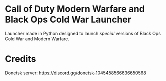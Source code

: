 # Call of Duty Modern Warfare and Black Ops Cold War Launcher
Launcher made in Python designed to launch *special* versions of Black Ops Cold War and Modern Warfare.

# Credits
Donetsk server: https://discord.gg/donetsk-1045458566636650568
